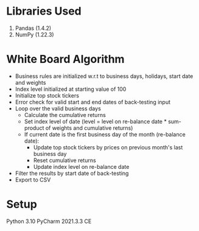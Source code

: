 # Libraries Used
1. Pandas (1.4.2)
2. NumPy (1.22.3)

# White Board Algorithm
- Business rules are initialized w.r.t to business days, holidays, start date and weights
- Index level initialized at starting value of 100
- Initialize top stock tickers 
- Error check for valid start and end dates of back-testing input
- Loop over the valid business days
	- Calculate the cumulative returns
	- Set index level of date (level = level on re-balance date * sum-product of weights and cumulative returns)
	- If current date is the first business day of the month (re-balance date):
		- Update top stock tickers by prices on previous month's last business day
		- Reset cumulative returns
		- Update index level on re-balance date
- Filter the results by start date of back-testing
- Export to CSV

# Setup
Python 3.10
PyCharm 2021.3.3 CE